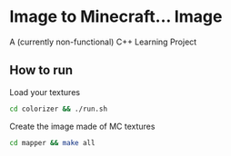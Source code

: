 # Image to Minecraft... Image

A (currently non-functional) C++ Learning Project

## How to run

Load your textures

```sh
cd colorizer && ./run.sh
```

Create the image made of MC textures

```sh
cd mapper && make all
```
